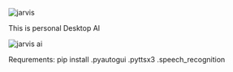 ![jarvis](https://github.com/Rishinaiyappaag/Jarvis-AI/assets/137442263/8475e814-5266-491d-b5d9-0892e68ff23f)




This is personal Desktop AI



![jarvis ai](https://github.com/Rishinaiyappaag/Jarvis-AI/assets/137442263/d9e3ece2-cb27-41e6-92ef-84040277d2aa)


Requrements:
pip install
.pyautogui
.pyttsx3
.speech_recognition 
